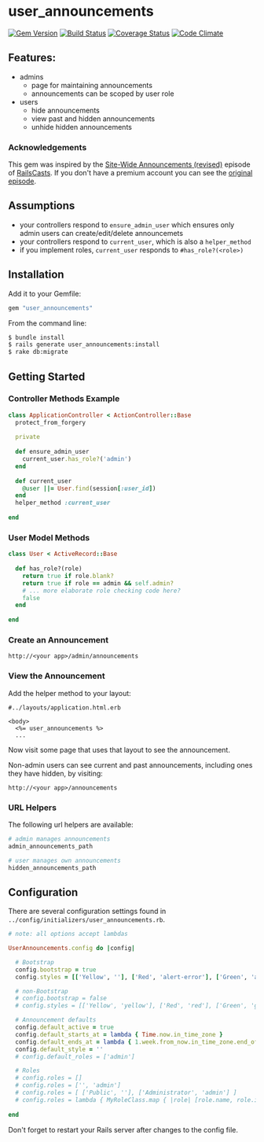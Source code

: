 # user_announcements

[![Gem Version](https://badge.fury.io/rb/user_announcements.png)](http://badge.fury.io/rb/user_announcements)
[![Build Status](https://travis-ci.org/stevedowney/user_announcements.png)](https://travis-ci.org/stevedowney/user_announcements)
[![Coverage Status](https://coveralls.io/repos/stevedowney/user_announcements/badge.png?branch=master)](https://coveralls.io/r/stevedowney/user_announcements?branch=master)
[![Code Climate](https://codeclimate.com/github/stevedowney/user_announcements.png)](https://codeclimate.com/github/stevedowney/user_announcements)

## Features:

* admins
  * page for maintaining announcements
  * announcements can be scoped by user role
* users
  * hide announcements
  * view past and hidden announcements
  * unhide hidden announcements

### Acknowledgements
 
This gem was inspired by the [Site-Wide Announcements (revised)](http://railscasts.com/episodes/103-site-wide-announcements-revised)
episode of [RailsCasts](http://railscasts.com/).  If you don't have a premium account you can see the 
[original episode](http://railscasts.com/episodes/103-site-wide-announcements).

## Assumptions

* your controllers respond to `ensure_admin_user` which ensures only admin users can create/edit/delete
announcemets
* your controllers respond to `current_user`, which is also a `helper_method`
* if you implement roles, `current_user` responds to `#has_role?(<role>)`

## Installation

Add it to your Gemfile:

```ruby
gem "user_announcements"
```

From the command line:

```sh
$ bundle install
$ rails generate user_announcements:install
$ rake db:migrate
```

## Getting Started

### Controller Methods Example

```ruby
class ApplicationController < ActionController::Base
  protect_from_forgery
  
  private
  
  def ensure_admin_user
    current_user.has_role?('admin')
  end
  
  def current_user
    @user ||= User.find(session[:user_id])
  end
  helper_method :current_user
  
end
```

### User Model Methods


```ruby
class User < ActiveRecord::Base
  
  def has_role?(role)
    return true if role.blank?
    return true if role == admin && self.admin?
    # ... more elaborate role checking code here?
    false
  end
  
end
```

### Create an Announcement

```
http://<your app>/admin/announcements
```

### View the Announcement

Add the helper method to your layout:

```erb
#../layouts/application.html.erb

<body>
  <%= user_announcements %>
  ...
```

Now visit some page that uses that layout to see the announcement.

Non-admin users can see current and past announcements, including ones they have hidden,
by visiting:

```
http://<your app>/announcements
```

### URL Helpers

The following url helpers are available:

```ruby
# admin manages announcements
admin_announcements_path

# user manages own announcements
hidden_announcements_path
```

## Configuration

There are several configuration settings found in `../config/initializers/user_announcements.rb`.

```ruby
# note: all options accept lambdas

UserAnnouncements.config do |config|

  # Bootstrap
  config.bootstrap = true
  config.styles = [['Yellow', ''], ['Red', 'alert-error'], ['Green', 'alert-success'], ['Blue', 'alert-info']]

  # non-Bootstrap
  # config.bootstrap = false
  # config.styles = [['Yellow', 'yellow'], ['Red', 'red'], ['Green', 'green'], ['Blue', 'blue']]

  # Announcement defaults
  config.default_active = true
  config.default_starts_at = lambda { Time.now.in_time_zone }
  config.default_ends_at = lambda { 1.week.from_now.in_time_zone.end_of_day }
  config.default_style = ''
  # config.default_roles = ['admin']

  # Roles
  # config.roles = []
  # config.roles = ['', 'admin']
  # config.roles = [ ['Public', ''], ['Administrator', 'admin'] ]
  # config.roles = lambda { MyRoleClass.map { |role| [role.name, role.id] } }  
  
end
```

Don't forget to restart your Rails server after changes to the config file.

